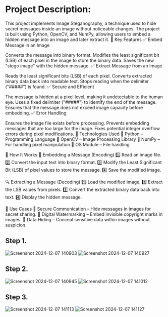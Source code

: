 # Project Description:
This project implements Image Steganography, a technique used to hide secret messages inside an image without noticeable changes. The project is built using Python, OpenCV, and NumPy, allowing users to embed a hidden message into an image and later extract it.
🔹 Key Features
✅ Embed Message in an Image

Converts the message into binary format.
Modifies the least significant bit (LSB) of each pixel in the image to store the binary data.
Saves the new "stego image" with the hidden message.
✅ Extract Message from an Image

Reads the least significant bits (LSB) of each pixel.
Converts extracted binary data back into readable text.
Stops reading when the delimiter ("#####") is found.
✅ Secure and Efficient

The message is hidden at a pixel level, making it undetectable to the human eye.
Uses a fixed delimiter ("#####") to identify the end of the message.
Ensures that the message does not exceed image capacity before embedding.
✅ Error Handling

Ensures the image file exists before processing.
Prevents embedding messages that are too large for the image.
Fixes potential integer overflow errors during pixel modifications.
🔹 Technologies Used
🔹 Python – Programming Language
🔹 OpenCV – Image Processing Library
🔹 NumPy – For handling pixel manipulation
🔹 OS Module – File handling

🔹 How It Works
📝 Embedding a Message (Encoding)
1️⃣ Read an image file.
2️⃣ Convert the input text into binary format.
3️⃣ Modify the Least Significant Bit (LSB) of pixel values to store the message.
4️⃣ Save the modified image.

🔍 Extracting a Message (Decoding)
1️⃣ Load the modified image.
2️⃣ Extract the LSB values from pixels.
3️⃣ Convert the extracted binary data back into text.
4️⃣ Display the hidden message.

🔹 Use Cases
🔐 Secure Communication – Hide messages in images for secret sharing.
🎨 Digital Watermarking – Embed invisible copyright marks in images.
📁 Data Hiding – Conceal sensitive data within images without suspicion.
## Step 1.
![Screenshot 2024-12-07 140903](https://github.com/user-attachments/assets/cef5946c-131a-426f-a361-8a71201ceb73)
![Screenshot 2024-12-07 140927](https://github.com/user-attachments/assets/4eea7be3-b569-42ea-89d6-1233dbca5a35)
## Step 2.
![Screenshot 2024-12-07 140945](https://github.com/user-attachments/assets/442eed2d-8933-47d9-a54d-7a460835ffd1)
![Screenshot 2024-12-07 141012](https://github.com/user-attachments/assets/4619351b-a98c-4f57-aa6b-34a252566c2c)
## Step 3.
![Screenshot 2024-12-07 141113](https://github.com/user-attachments/assets/1f65cf84-cd18-49f2-9153-d9a3650dd776)
![Screenshot 2024-12-07 141127](https://github.com/user-attachments/assets/e7d779e2-4594-4549-a6aa-f7c03a43aca1)
